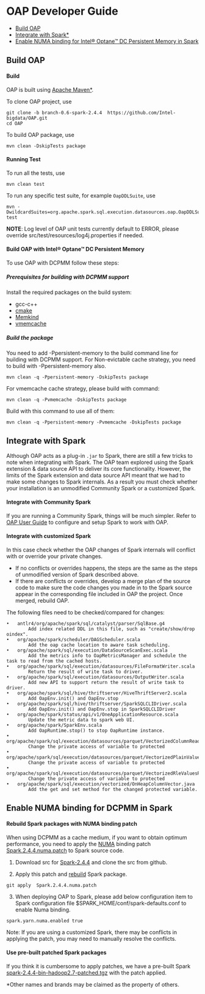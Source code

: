 # OAP Developer Guide

* [Build OAP](#Build-OAP)
* [Integrate with Spark\*](#integrate-with-spark)
* [Enable NUMA binding for Intel® Optane™ DC Persistent Memory in Spark](#enable-numa-binding-for-dcpmm-in-spark)



## Build OAP

#### Build
OAP is built using [Apache Maven\*](http://maven.apache.org/).

To clone OAP project, use

```
git clone -b branch-0.6-spark-2.4.4  https://github.com/Intel-bigdata/OAP.git
cd OAP
```

To build OAP package, use

```
mvn clean -DskipTests package
```

#### Running Test

To run all the tests, use
```
mvn clean test
```
To run any specific test suite, for example `OapDDLSuite`, use
```
mvn -DwildcardSuites=org.apache.spark.sql.execution.datasources.oap.OapDDLSuite test
```
**NOTE**: Log level of OAP unit tests currently default to ERROR, please override src/test/resources/log4j.properties if needed.


#### Build OAP with Intel® Optane™ DC Persistent Memory

To use OAP with DCPMM follow these steps:

##### Prerequisites for building with DCPMM support

Install the required packages on the build system:

- gcc-c++
- [cmake](https://help.directadmin.com/item.php?id=494)
- [Memkind](https://github.com/memkind/memkind)
- [vmemcache](https://github.com/pmem/vmemcache)


##### Build the package
You need to add -Ppersistent-memory to the build command line for building with DCPMM support. For Non-evictable cache strategy, you need to build with -Ppersistent-memory also.
```
mvn clean -q -Ppersistent-memory -DskipTests package
```
For vmemcache cache strategy, please build with command:
```
mvn clean -q -Pvmemcache -DskipTests package
```
Build with this command to use all of them:
```
mvn clean -q -Ppersistent-memory -Pvmemcache -DskipTests package
```

## Integrate with Spark

Although OAP acts as a plug-in ``.jar`` to Spark, there are still a few tricks to note when integrating with Spark. The OAP team explored using the Spark extension & data source API to deliver its core functionality. However, the limits of the Spark extension and data source API meant that we had to make some changes to Spark internals. As a result you must check whether your installation is an unmodified Community Spark or a customized Spark.

#### Integrate with Community Spark

If you are running a Community Spark, things will be much simpler. Refer to [OAP User Guide](OAP-User-Guide.md) to configure and setup Spark to work with OAP.

#### Integrate with customized Spark

In this case check whether the OAP changes of Spark internals will conflict with or override your private changes. 
- If no conflicts or overrides happens, the steps are the same as the steps of unmodified version of Spark described above. 
- If there are conflicts or overrides, develop a merge plan of the source code to make sure the code changes you made in to the Spark source appear in the corresponding file included in OAP the project. Once merged, rebuild OAP.

The following files need to be checked/compared for changes:

```
•	antlr4/org/apache/spark/sql/catalyst/parser/SqlBase.g4  
		Add index related DDL in this file, such as "create/show/drop oindex". 
•	org/apache/spark/scheduler/DAGScheduler.scala           
		Add the oap cache location to aware task scheduling.
•	org/apache/spark/sql/execution/DataSourceScanExec.scala   
		Add the metrics info to OapMetricsManager and schedule the task to read from the cached hosts.
•	org/apache/spark/sql/execution/datasources/FileFormatWriter.scala
		Return the result of write task to driver.
•	org/apache/spark/sql/execution/datasources/OutputWriter.scala  
		Add new API to support return the result of write task to driver.
•	org/apache/spark/sql/hive/thriftserver/HiveThriftServer2.scala
		Add OapEnv.init() and OapEnv.stop
•	org/apache/spark/sql/hive/thriftserver/SparkSQLCLIDriver.scala
		Add OapEnv.init() and OapEnv.stop in SparkSQLCLIDriver
•	org/apache/spark/status/api/v1/OneApplicationResource.scala    
		Update the metric data to spark web UI.
•	org/apache/spark/SparkEnv.scala
		Add OapRuntime.stop() to stop OapRuntime instance.
•	org/apache/spark/sql/execution/datasources/parquet/VectorizedColumnReader.java
		Change the private access of variable to protected
•	org/apache/spark/sql/execution/datasources/parquet/VectorizedPlainValuesReader.java
		Change the private access of variable to protected
•	org/apache/spark/sql/execution/datasources/parquet/VectorizedRleValuesReader.java
		Change the private access of variable to protected
•	org/apache/spark/sql/execution/vectorized/OnHeapColumnVector.java
		Add the get and set method for the changed protected variable.
```

## Enable NUMA binding for DCPMM in Spark

#### Rebuild Spark packages with NUMA binding patch 

When using DCPMM as a cache medium, if you want to obtain optimum performance, you need to apply the [NUMA](https://www.kernel.org/doc/html/v4.18/vm/numa.html) binding patch [Spark.2.4.4.numa.patch](./Spark.2.4.4.numa.patch) to Spark source code.

1. Download src for [Spark-2.4.4](https://archive.apache.org/dist/spark/spark-2.4.4/spark-2.4.4.tgz) and clone the src from github.

2. Apply this patch and [rebuild](https://spark.apache.org/docs/latest/building-spark.html) Spark package.

```
git apply  Spark.2.4.4.numa.patch
```

3. When deploying OAP to Spark, please add below configuration item to Spark configuration file $SPARK_HOME/conf/spark-defaults.conf to enable Numa binding.

```
spark.yarn.numa.enabled true 
```
Note: If you are using a customized Spark, there may be conflicts in applying the patch, you may need to manually resolve the conflicts.

#### Use pre-built patched Spark packages 

If you think it is cumbersome to apply patches, we have a pre-built Spark [spark-2.4.4-bin-hadoop2.7-patched.tgz](https://github.com/Intel-bigdata/OAP/releases/download/v0.6.1-spark-2.4.4/spark-2.4.4-bin-hadoop2.7-patched.tgz) with the patch applied.

\*Other names and brands may be claimed as the property of others.
